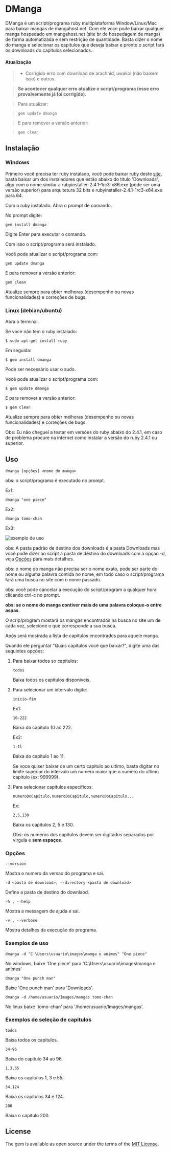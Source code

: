 # DManga

DManga é um script/programa ruby multiplataforma Window/Linux/Mac 
para baixar mangas de mangahost.net. Com ele voce pode baixar 
qualquer manga hospedado em mangahost.net (site br de hospedagem de
manga) de forma automatizada e sem restrição de quantidade. Basta 
dizer o nome do manga e selecionar os capitulos que deseja baixar 
e pronto o script fará os downloads do capitulos selecionados.

#### Atualização 

> - Corrigido erro com download de arachnid, uwakoi (não baixem isso) e outros.

> **Se acontecer qualquer erro atualize o script/programa (esse erro provalvemente já foi corrigido)**.  

> Para atualizar:  

> `gem update dmanga`

> E para remover a versão anterior:

> `gem clean`

## Instalação

### Windows
Primeiro você precisa ter ruby instalado, você pode baixar ruby 
deste [site](https://github.com/oneclick/rubyinstaller2/releases), 
basta baixar um dos instaladores que estão abaixo do titulo 'Downloads', 
algo com o nome similar a rubyinstaller-2.4.1-1rc3-x86.exe (pode ser uma 
versão superior) para arquitetura 32 bits e rubyinstaller-2.4.1-1rc3-x64.exe para 64.

Com o ruby instalado. Abra o prompt de comando.

No prompt digite:

`gem install dmanga`

Digite Enter para executar o comando.

Com isso o script/programa será instalado.

Você pode atualizar o script/programa com:

`gem update dmanga`

E para remover a versão anterior:

`gem clean`

Atualize sempre para obter melhoras (desempenho ou novas funcionalidades) e correções de bugs.

### Linux (debian/ubuntu)
Abra o terminal.

Se voce não tem o ruby instalado:

`$ sudo apt-get install ruby`

Em seguida:

`$ gem install dmanga`

Pode ser necessário usar o sudo.

Você pode atualizar o script/programa com:

`$ gem update dmanga`

E para remover a versão anterior:

`$ gem clean`

Atualize sempre para obter melhoras (desempenho ou novas funcionalidades) e correções de bugs.

Obs: Eu não cheguei a testar em versões do ruby abaixo do 2.4.1,
em caso de problema procure na internet como instalar a versão do
ruby 2.4.1 ou superior.

## Uso

`dmanga [opções] <nome do manga>`

obs: o script/programa é executado no prompt.

Ex1:

`dmanga "one piece"`

Ex2:

`dmanga tomo-chan`

Ex3:
<!--![exemplo de uso](https://github.com/david-endrew/somethings/blob/master/uso_exemplo.gif)-->
![exemplo de uso](https://github.com/dkeas/somethings/blob/master/uso_exemplo.gif)

obs: A pasta padrão de destino dos downloads é a pasta Downloads mas 
você pode dizer ao script a pasta de destino do downloads com a 
opçao -d, veja [Opções](#opções) para mais detalhes.

obs: o nome do manga não precisa ser o nome exato, pode ser parte do
nome ou alguma palavra contida no nome, em todo caso o script/programa
fará uma busca no site com o nome passado.

obs: você pode cancelar a execução do script/program a qualquer hora
clicando ctrl-c no prompt.

**obs: se o nome do manga contiver mais de uma palavra coloque-o 
entre aspas**.

O scrip/program mostará os mangas encontrados na busca no site 
um de cada vez, selecione o que corresponde a sua busca.

Após será mostrada a lista de capitulos encontrados para aquele manga.

Quando ele perguntar "Quais capitulos você que baixar?", digite
uma das sequintes opções:

1. Para baixar todos so capitulos:

    `todos`

    Baixa todos os capitulos disponiveis.

2. Para selecionar um intervalo digite:

    `inicio-fim`

    Ex1:

    `10-222`

    Baixa do capitulo 10 ao 222.

    Ex2:

    `1-1l`

    Baixa do capitulo 1 ao 11.

    Se voce quiser baixar de um certo capitulo ao ultimo, basta digitar
    no limite superior do intervalo um numero maior que o numero do
    ultimo capitulo (ex: 999999).

3. Para selecionar capitulos especificos:

    `numeroDoCapitulo,numeroDoCapitulo,numeroDoCapitulo...`

    Ex:

    `2,5,130`

    Baixa os capitulos 2, 5 e 130.

    Obs: os numeros dos capitulos devem ser digitados separados por
    virgula e **sem espaços**.

### Opções

`--version`

Mostra o numero da versao do programa e sai.

`-d <pasta de download>, --directory <pasta de download>`

Define a pasta de destino do downlaod.

`-h , --help`

Mostra a messagem de ajuda e sai.

`-v , --verbose`

Mostra detalhes da execução do programa.

### Exemplos de uso

`dmanga -d "C:\Users\usuario\images\manga e animes" "One piece"`

No windows, baixe 'One piece' para 'C:\Users\usuario\images\manga e animes'

`dmanga "One punch man"`

Baixe 'One punch man' para 'Downloads'. 

`dmanga -d /home/usuario/Images/mangas tomo-chan`

No linux baixe 'tomo-chan' para '/home/usuario/Images/mangas'. 

### Exemplos de seleção de capitulos

`todos`

Baixa todos os capitulos.

`34-96`

Baixa do capitulo 34 ao 96.

`1,3,55`

Baixa os capitulos 1, 3 e 55.

`34,124`

Baixa os capitulos 34 e 124.

`200`

Baixa o capitulo 200.

## License

The gem is available as open source under the terms of the [MIT License](http://opensource.org/licenses/MIT).
